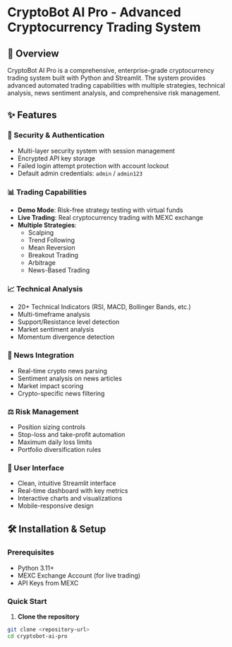 # CryptoBot AI Pro - Advanced Cryptocurrency Trading System

## 🚀 Overview

CryptoBot AI Pro is a comprehensive, enterprise-grade cryptocurrency trading system built with Python and Streamlit. The system provides advanced automated trading capabilities with multiple strategies, technical analysis, news sentiment analysis, and comprehensive risk management.

## ✨ Features

### 🔐 Security & Authentication
- Multi-layer security system with session management
- Encrypted API key storage
- Failed login attempt protection with account lockout
- Default admin credentials: `admin` / `admin123`

### 📊 Trading Capabilities
- **Demo Mode**: Risk-free strategy testing with virtual funds
- **Live Trading**: Real cryptocurrency trading with MEXC exchange
- **Multiple Strategies**: 
  - Scalping
  - Trend Following
  - Mean Reversion
  - Breakout Trading
  - Arbitrage
  - News-Based Trading

### 📈 Technical Analysis
- 20+ Technical Indicators (RSI, MACD, Bollinger Bands, etc.)
- Multi-timeframe analysis
- Support/Resistance level detection
- Market sentiment analysis
- Momentum divergence detection

### 📰 News Integration
- Real-time crypto news parsing
- Sentiment analysis on news articles
- Market impact scoring
- Crypto-specific news filtering

### ⚖️ Risk Management
- Position sizing controls
- Stop-loss and take-profit automation
- Maximum daily loss limits
- Portfolio diversification rules

### 📱 User Interface
- Clean, intuitive Streamlit interface
- Real-time dashboard with key metrics
- Interactive charts and visualizations
- Mobile-responsive design

## 🛠️ Installation & Setup

### Prerequisites
- Python 3.11+
- MEXC Exchange Account (for live trading)
- API Keys from MEXC

### Quick Start

1. **Clone the repository**
```bash
git clone <repository-url>
cd cryptobot-ai-pro
